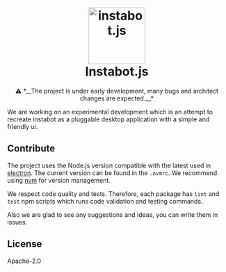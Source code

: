 <h1 align="center">
  <img width="130" height="130" alt="instabot.js" src="https://raw.githubusercontent.com/instagrambot/instabot.js/master/app/assets/logo.png">
  <br>
  Instabot.js
</h1>

<p align="center">
⚠️ *__The project is under early development, many bugs and architect changes are expected.__*
</p>

We are working on an experimental development which is an attempt
to recreate instabot as a pluggable desktop application with a simple and friendly ui.

## Contribute

The project uses the Node.js version compatible with the latest used in [electron](https://electronjs.org/).
The current version can be found in the `.nvmrc`. We recommend using [nvm](https://github.com/creationix/nvm) for version management.

We respect code quality and tests. Therefore, each package has `lint` and `test` npm scripts which runs code validation and testing commands.

Also we are glad to see any suggestions and ideas, you can write them in issues.


## License

Apache-2.0

